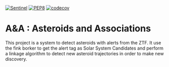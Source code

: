 [![Sentinel](https://github.com/FusRoman/Alert-Association-of-Asteroids-Candidates/workflows/Sentinel/badge.svg)](https://github.com/FusRoman/Alert-Association-of-Asteroids-Candidates/actions?query=workflow%3ASentinel)
[![PEP8](https://github.com/FusRoman/Alert-Association-of-Asteroids-Candidates/workflows/PEP8/badge.svg)](https://github.com/FusRoman/Alert-Association-of-Asteroids-Candidates/actions?query=workflow%3APEP8)
[![codecov](https://codecov.io/gh/FusRoman/Alert-Association-of-Asteroids-Candidates/branch/main/graph/badge.svg)](https://app.codecov.io/gh/FusRoman/Alert-Association-of-Asteroids-Candidates)

# A&A : Asteroids and Associations

This project is a system to detect asteroids with alerts from the ZTF. It use the fink borker to get the alert tag as Solar System Candidates and perform a linkage
algorithm to detect new asteroid trajectories in order to make new discovery.